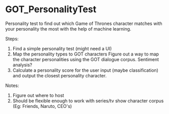 # GOT_PersonalityTest
Personality test to find out which Game of Thrones character matches with your personality the most with the help of machine learning.

Steps:
1. Find a simple personality test (might need a UI)
2. Map the personality types to GOT characters
   Figure out a way to map the character personalities using the GOT dialogue corpus.
   Sentiment analysis?
3. Calculate a personality score for the user input (maybe classification) and output the closest personality character.

Notes:
1. Figure out where to host
2. Should be flexible enough to work with series/tv show character corpus (Eg: Friends, Naruto, CEO's)
